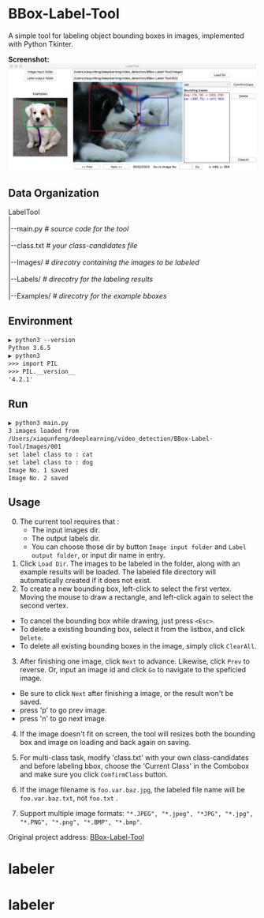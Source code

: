 BBox-Label-Tool
===============

A simple tool for labeling object bounding boxes in images, implemented with Python Tkinter.

**Screenshot:**
![Label Tool](./example.jpg)

Data Organization
-----------------
LabelTool  
|  
|--main.py   *# source code for the tool*  
|  
|--class.txt   *# your class-candidates file*  
|  
|--Images/   *# direcotry containing the images to be labeled*  
|  
|--Labels/   *# direcotry for the labeling results*  
|  
|--Examples/  *# direcotry for the example bboxes*  

Environment
----------
```
▶ python3 --version
Python 3.6.5
▶ python3
>>> import PIL
>>> PIL.__version__
'4.2.1'
```

Run
-------
```
▶ python3 main.py
3 images loaded from /Users/xiaqunfeng/deeplearning/video_detection/BBox-Label-Tool/Images/001
set label class to : cat
set label class to : dog
Image No. 1 saved
Image No. 2 saved
```

Usage
-----
0. The current tool requires that :
   * The input images dir.
   * The output labels dir.
   * You can choose those dir by button `Image input folder` and `Label output folder`, or input dir name in entry.
1. Click `Load Dir`. The images to be labeled in the folder, along with an example results will be loaded. The labeled file directory will automatically created if it does not  exist.
2. To create a new bounding box, left-click to select the first vertex. Moving the mouse to draw a rectangle, and left-click again to select the second vertex.
  - To cancel the bounding box while drawing, just press `<Esc>`.
  - To delete a existing bounding box, select it from the listbox, and click `Delete`.
  - To delete all existing bounding boxes in the image, simply click `ClearAll`.
3. After finishing one image, click `Next` to advance. Likewise, click `Prev` to reverse. Or, input an image id and click `Go` to navigate to the speficied image.
  - Be sure to click `Next` after finishing a image, or the result won't be saved. 
  - press 'p' to go prev image.
  - press 'n' to go next image.

4. If the image doesn't fit on screen, the tool will resizes both the bounding box and image on loading and back again on saving.

5. For multi-class task, modify 'class.txt' with your own class-candidates and before labeling bbox, choose the 'Current Class' in the Combobox and make sure you click `ComfirmClass` button.

6. If the image filename is `foo.var.baz.jpg`, the labeled file name will be `foo.var.baz.txt`, not `foo.txt` .
7. Support multiple image formats: `"*.JPEG", "*.jpeg", "*JPG", "*.jpg", "*.PNG", "*.png", "*.BMP", "*.bmp"`.

Original  project address: [BBox-Label-Tool](https://github.com/puzzledqs/BBox-Label-Tool)



# labeler
# labeler
